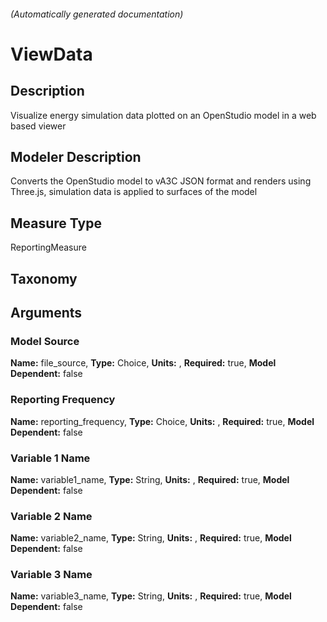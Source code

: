 

###### (Automatically generated documentation)

# ViewData

## Description
Visualize energy simulation data plotted on an OpenStudio model in a web based viewer

## Modeler Description
Converts the OpenStudio model to vA3C JSON format and renders using Three.js, simulation data is applied to surfaces of the model

## Measure Type
ReportingMeasure

## Taxonomy


## Arguments


### Model Source

**Name:** file_source,
**Type:** Choice,
**Units:** ,
**Required:** true,
**Model Dependent:** false

### Reporting Frequency

**Name:** reporting_frequency,
**Type:** Choice,
**Units:** ,
**Required:** true,
**Model Dependent:** false

### Variable 1 Name

**Name:** variable1_name,
**Type:** String,
**Units:** ,
**Required:** true,
**Model Dependent:** false

### Variable 2 Name

**Name:** variable2_name,
**Type:** String,
**Units:** ,
**Required:** true,
**Model Dependent:** false

### Variable 3 Name

**Name:** variable3_name,
**Type:** String,
**Units:** ,
**Required:** true,
**Model Dependent:** false





